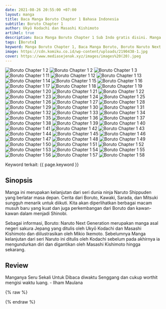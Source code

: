 ```yaml
---
date: 2021-08-26 20:55:00 +07:00
layout: manga
title: Baca Manga Boruto Chapter 1 Bahasa Indonesia
subtitle: Boruto Chapter 1
author: Ukyō Kodachi dan Masashi Kishimoto
artikel: true
description: Baca Manga Boruto Chapter 1 Sub Indo gratis disini. Manga Boruto mengisahkan cerita dari anak sang pahlawan yaitu Uzumaki Boruto dalam menyelamatkan dunia dari klan Otsusuki dan juga Kara.
tags: [Boruto]
keyword: Manga Boruto Chapter 1, Baca Manga Boruto, Boruto Naruto Next Generation, Kawaki, Uzumaki Naruto, Uciha Sasuke, Mitsuki, Uciha Sarada, Manga Boruto Sub Indo, Manga Boruto Bahasa Indonesia
image: https://cdn.komiku.co.id/wp-content/uploads/2190438-1.jpg
cover: https://www.mediasejenak.xyz/images/images%20(20).jpeg
---
```

<img src="https://cdn.komiku.co.id/wp-content/uploads/2190438-1.jpg" alt="Boruto Chapter 1 2" loading="lazy" id="1">
<img src="https://cdn.komiku.co.id/wp-content/uploads/2190438-2.jpg" alt="Boruto Chapter 1 2" loading="lazy" id="2">
<img src="https://cdn.komiku.co.id/wp-content/uploads/2190438-3.jpg" alt="Boruto Chapter 1 3" loading="lazy" id="3">
<img src="https://cdn.komiku.co.id/wp-content/uploads/2190438-11.jpg" alt="Boruto Chapter 1 11" loading="lazy" id="11">
															<img src="https://cdn.komiku.co.id/wp-content/uploads/2190438-12.jpg" alt="Boruto Chapter 1 12" loading="lazy" id="12">
															<img src="https://cdn.komiku.co.id/wp-content/uploads/2190438-13.jpg" alt="Boruto Chapter 1 13" loading="lazy" id="13">
															<img src="https://cdn.komiku.co.id/wp-content/uploads/2190438-14.jpg" alt="Boruto Chapter 1 14" loading="lazy" id="14">
															<img src="https://cdn.komiku.co.id/wp-content/uploads/2190438-15.jpg" alt="Boruto Chapter 1 15" loading="lazy" id="15">
															<img src="https://cdn.komiku.co.id/wp-content/uploads/2190438-16.jpg" alt="Boruto Chapter 1 16" loading="lazy" id="16">
															<img src="https://cdn.komiku.co.id/wp-content/uploads/2190438-17.jpg" alt="Boruto Chapter 1 17" loading="lazy" id="17">
															<img src="https://cdn.komiku.co.id/wp-content/uploads/2190438-18.jpg" alt="Boruto Chapter 1 18" loading="lazy" id="18">
															<img src="https://cdn.komiku.co.id/wp-content/uploads/2190438-19.jpg" alt="Boruto Chapter 1 19" loading="lazy" id="19">
															<img src="https://cdn.komiku.co.id/wp-content/uploads/2190438-20.jpg" alt="Boruto Chapter 1 20" loading="lazy" id="20">
															<img src="https://cdn.komiku.co.id/wp-content/uploads/2190438-21.jpg" alt="Boruto Chapter 1 21" loading="lazy" id="21">
															<img src="https://cdn.komiku.co.id/wp-content/uploads/2190438-22.jpg" alt="Boruto Chapter 1 22" loading="lazy" id="22">
															<img src="https://cdn.komiku.co.id/wp-content/uploads/2190438-23.jpg" alt="Boruto Chapter 1 23" loading="lazy" id="23">
															<img src="https://cdn.komiku.co.id/wp-content/uploads/2190438-24.jpg" alt="Boruto Chapter 1 24" loading="lazy" id="24">
															<img src="https://cdn.komiku.co.id/wp-content/uploads/2190438-25.jpg" alt="Boruto Chapter 1 25" loading="lazy" id="25">
															<img src="https://cdn.komiku.co.id/wp-content/uploads/2190438-26.jpg" alt="Boruto Chapter 1 26" loading="lazy" id="26">
															<img src="https://cdn.komiku.co.id/wp-content/uploads/2190438-27.jpg" alt="Boruto Chapter 1 27" loading="lazy" id="27">
															<img src="https://cdn.komiku.co.id/wp-content/uploads/2190438-28.jpg" alt="Boruto Chapter 1 28" loading="lazy" id="28">
															<img src="https://cdn.komiku.co.id/wp-content/uploads/2190438-29.jpg" alt="Boruto Chapter 1 29" loading="lazy" id="29">
															<img src="https://cdn.komiku.co.id/wp-content/uploads/2190438-30.jpg" alt="Boruto Chapter 1 30" loading="lazy" id="30">
															<img src="https://cdn.komiku.co.id/wp-content/uploads/2190438-31.jpg" alt="Boruto Chapter 1 31" loading="lazy" id="31">
															<img src="https://cdn.komiku.co.id/wp-content/uploads/2190438-32.jpg" alt="Boruto Chapter 1 32" loading="lazy" id="32">
															<img src="https://cdn.komiku.co.id/wp-content/uploads/2190438-33.jpg" alt="Boruto Chapter 1 33" loading="lazy" id="33">
															<img src="https://cdn.komiku.co.id/wp-content/uploads/2190438-34.jpg" alt="Boruto Chapter 1 34" loading="lazy" id="34">
															<img src="https://cdn.komiku.co.id/wp-content/uploads/2190438-35.jpg" alt="Boruto Chapter 1 35" loading="lazy" id="35">
															<img src="https://cdn.komiku.co.id/wp-content/uploads/2190438-36.jpg" alt="Boruto Chapter 1 36" loading="lazy" id="36">
															<img src="https://cdn.komiku.co.id/wp-content/uploads/2190438-37.jpg" alt="Boruto Chapter 1 37" loading="lazy" id="37">
															<img src="https://cdn.komiku.co.id/wp-content/uploads/2190438-38.jpg" alt="Boruto Chapter 1 38" loading="lazy" id="38">
															<img src="https://cdn.komiku.co.id/wp-content/uploads/2190438-39.jpg" alt="Boruto Chapter 1 39" loading="lazy" id="39">
															<img src="https://cdn.komiku.co.id/wp-content/uploads/2190438-40.jpg" alt="Boruto Chapter 1 40" loading="lazy" id="40">
															<img src="https://cdn.komiku.co.id/wp-content/uploads/2190438-41.jpg" alt="Boruto Chapter 1 41" loading="lazy" id="41">
															<img src="https://cdn.komiku.co.id/wp-content/uploads/2190438-42.jpg" alt="Boruto Chapter 1 42" loading="lazy" id="42">
															<img src="https://cdn.komiku.co.id/wp-content/uploads/2190438-43.jpg" alt="Boruto Chapter 1 43" loading="lazy" id="43">
															<img src="https://cdn.komiku.co.id/wp-content/uploads/2190438-44.jpg" alt="Boruto Chapter 1 44" loading="lazy" id="44">
															<img src="https://cdn.komiku.co.id/wp-content/uploads/2190438-45.jpg" alt="Boruto Chapter 1 45" loading="lazy" id="45">
															<img src="https://cdn.komiku.co.id/wp-content/uploads/2190438-46.jpg" alt="Boruto Chapter 1 46" loading="lazy" id="46">
															<img src="https://cdn.komiku.co.id/wp-content/uploads/2190438-47.jpg" alt="Boruto Chapter 1 47" loading="lazy" id="47">
															<img src="https://cdn.komiku.co.id/wp-content/uploads/2190438-48.jpg" alt="Boruto Chapter 1 48" loading="lazy" id="48">
															<img src="https://cdn.komiku.co.id/wp-content/uploads/2190438-49.jpg" alt="Boruto Chapter 1 49" loading="lazy" id="49">
															<img src="https://cdn.komiku.co.id/wp-content/uploads/2190438-50.jpg" alt="Boruto Chapter 1 50" loading="lazy" id="50">
															<img src="https://cdn.komiku.co.id/wp-content/uploads/2190438-51.jpg" alt="Boruto Chapter 1 51" loading="lazy" id="51">
															<img src="https://cdn.komiku.co.id/wp-content/uploads/2190438-52.jpg" alt="Boruto Chapter 1 52" loading="lazy" id="52">
															<img src="https://cdn.komiku.co.id/wp-content/uploads/2190438-53.jpg" alt="Boruto Chapter 1 53" loading="lazy" id="53">
															<img src="https://cdn.komiku.co.id/wp-content/uploads/2190438-54.jpg" alt="Boruto Chapter 1 54" loading="lazy" id="54">
															<img src="https://cdn.komiku.co.id/wp-content/uploads/2190438-55.jpg" alt="Boruto Chapter 1 55" loading="lazy" id="55">
															<img src="https://cdn.komiku.co.id/wp-content/uploads/2190438-56.jpg" alt="Boruto Chapter 1 56" loading="lazy" id="56">
															<img src="https://cdn.komiku.co.id/wp-content/uploads/2190438-57.jpg" alt="Boruto Chapter 1 57" loading="lazy" id="57">
															<img src="https://cdn.komiku.co.id/wp-content/uploads/2190438-58.jpg" alt="Boruto Chapter 1 58" loading="lazy" id="58">
															
Keyword terkait: {{ page.keyword }}

## Sinopsis
Manga ini merupakan kelanjutan dari seri dunia ninja Naruto Shippuden yang berlatar masa depan. Cerita dari Boruto, Kawaki, Sarada, dan Mitsuki sungguh menarik untuk diikuti. Kita akan diperlihatkan berbagai macam musuh baru yang kuat dan juga perkembangan dari Boruto dan kawan-kawan dalam menjadi Shinobi.

Sebagai informasi, Boruto: Naruto Next Generation merupakan manga asal negeri sakura Jepang yang ditulis oleh Ukyō Kodachi dan Masashi Kishimoto dan diilustrasikan oleh Mikio Ikemoto. Sebelumnya Manga kelanjutan dari seri Naruto ini ditulis oleh Kodachi sebelum pada akhirnya ia mengundurkan diri dan digantikan oleh Masashi Kishimoto hingga sekarang.

## Review
Manganya Seru Sekali Untuk Dibaca diwaktu Senggang dan cukup worthit mengisi waktu luang. - Ilham Maulana

{% raw %}
<script type="application/ld+json">
{
   "@context":"https://schema.org",
   "@type":"ComicSeries",
   "url":"https://www.mediasejenak.xyz/manga/boruto-chapter-1-bahasa-indonesia",
   "name":"Boruto: Naruto Next Generation",
   "image":"https://cdn.komiku.co.id/wp-content/uploads/2190438-1.jpg",
   "description":"Baca Manga Boruto Chapter 1 Sub Indo gratis disini. Manga Boruto mengisahkan cerita dari anak sang pahlawan yaitu Uzumaki Boruto dalam menyelamatkan dunia dari klan Otsusuki dan juga Kara.",
   "aggregateRating": {
    "@type": "AggregateRating",
    "ratingCount": 39452,
    "bestRating": 10,
    "worstRating": 1,
    "ratingValue": 7 
    }
  }
}
</script>
{% endraw %}

